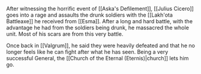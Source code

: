 After witnessing the horrific event of [[Aska's Defilement]], [[Julius Cicero]] goes into a rage and assaults the drunk soldiers with the [[Lakh'ota Battleaxe]] he received from [[Esma]]. After a long and hard battle, with the advantage he had from the soldiers being drunk, he massacred the whole unit. Most of his scars are from this very battle.

Once back in [[Valgrum]], he said they were heavily defeated and that he no longer feels like he can fight after what he has seen. Being a very successful General, the [[Church of the Eternal (Eternis)|church]] lets him go.